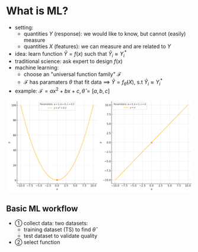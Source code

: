 # What is ML?
- setting:
    - quantities $Y$ (response): we would like to know, but cannot (easily) measure
    - quantities $X$ (features): we can measure and are related to $Y$
- idea: learn function $\hat{Y}=f(x)$ such that $\hat{Y}_i\approx Y^*_i$
- traditional science: ask expert to design $f(x)$
- machine learning:
    - choose an "universal function family" $\mathcal{F}$
    - $\mathcal{F}$ has paramaters $\theta$ that fit data $\implies$ $\hat{Y}=f_{\hat{\theta}}(X)$, s.t $\hat{Y}_i\approx Y^*_i$
- example: $\mathcal{F}={ax^2+bx+c},\hat{\theta}=[a,b,c]$

![1-1.jpg](1-1.jpg "The functions with different parameters")
## Basic ML workflow
- ① collect data: two datasets:
    - training dataset (TS) to find $\hat{\theta}$
    - test dataset to validate quality
- ② select function
